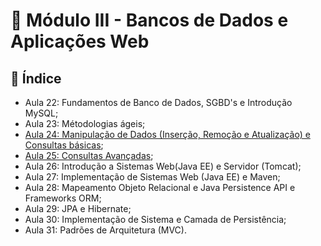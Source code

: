  # :pushpin: Módulo III - Bancos de Dados e Aplicações Web

## :floppy_disk: Índice


 - Aula 22: Fundamentos de Banco de Dados, SGBD's e Introdução MySQL;
 - Aula 23: Métodologias ágeis;
 - [Aula 24: Manipulação de Dados (Inserção, Remoção e Atualização) e Consultas básicas](https://github.com/majutre/exercicios-dh/tree/master/modulo-03/Aula24);
 - [Aula 25: Consultas Avançadas](https://github.com/majutre/exercicios-dh/tree/master/modulo-03/Aula25);
 - Aula 26: Introdução a Sistemas Web(Java EE) e Servidor (Tomcat);
 - Aula 27: Implementação de Sistemas Web (Java EE) e Maven;
 - Aula 28: Mapeamento Objeto Relacional e Java Persistence API e Frameworks ORM;
 - Aula 29: JPA e Hibernate;
 - Aula 30: Implementação de Sistema e Camada de Persistência;
 - Aula 31: Padrões de Arquitetura (MVC).

